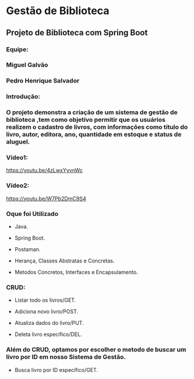 <h1>Gestão de Biblioteca</h1>

<h2>Projeto de Biblioteca com Spring Boot </h2>

<h3>Equipe: </h3>
<h3>Miguel Galvão </h3>
<h3>Pedro Henrique Salvador </h3>

<h3>Introdução: </h3>
<h3>O projeto demonstra a criação de um sistema de gestão de biblioteca ,tem como objetivo permitir
que os usuários realizem o cadastro de livros, com informações como título do livro, autor, editora, ano, quantidade em estoque
e status de aluguel. </h3>

<h3>Vídeo1:</h3>

https://youtu.be/4zLwxYyvnWc

<h3>Vídeo2:</h3>

https://youtu.be/W7Pb2DmC9S4

<h3>Oque foi Utilizado</h3>

- Java.

- Spring Boot.

- Postaman.

- Herança, Classes Abstratas e Concretas.

- Metodos Concretos, Interfaces e Encapsulamento.

<h3>CRUD: </h3>

- Listar todo os livros/GET.

- Adiciona novo livro/POST.

- Atualiza dados do livro/PUT.

- Deleta livro específico/DEL.

<h3>Além do CRUD, optamos por escolher o metodo de buscar um livro por ID em nosso Sistema de Gestão. </h3>

- Busca livro por ID específico/GET.
